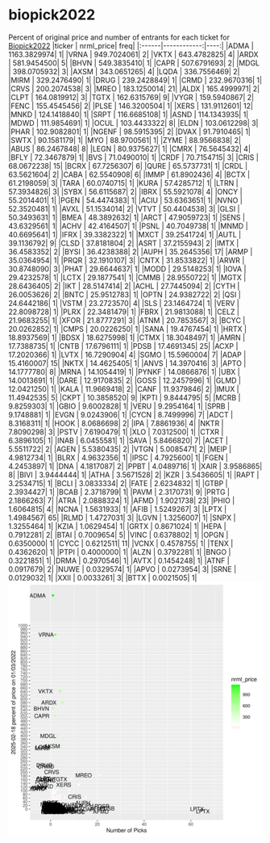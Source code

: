 # biopick2022
Percent of original price and number of entrants for each ticket for [Biopick2022](https://twitter.com/hashtag/Biopick2022)
|ticker |   nrml_price| freq|
|:------|------------:|----:|
|ADMA   | 1163.3829974|    1|
|VRNA   |  949.7024061|    2|
|VKTX   |  643.4782825|    4|
|ARDX   |  581.9454500|    5|
|BHVN   |  549.3835410|    1|
|CAPR   |  507.6791693|    2|
|MDGL   |  398.0705932|    3|
|AXSM   |  343.0651265|    4|
|LQDA   |  336.7556469|    2|
|MIRM   |  329.2476490|    1|
|DRUG   |  239.2428849|    1|
|CRMD   |  232.9670316|    1|
|CRVS   |  200.2074538|    3|
|MREO   |  183.1250014|   21|
|ALDX   |  165.4999971|    2|
|CLPT   |  164.0819912|    3|
|TGTX   |  162.6315769|    9|
|VYGR   |  159.5940867|    2|
|FENC   |  155.4545456|    2|
|PLSE   |  146.3200504|    1|
|XERS   |  131.9112601|   12|
|MNKD   |  124.1418840|    1|
|SRPT   |  116.6685108|    1|
|ASND   |  114.1343935|    1|
|MDWD   |  111.9854691|    1|
|OCUL   |  103.4433322|    8|
|ELDN   |  103.0612298|    3|
|PHAR   |  102.9082801|    1|
|NGENF  |   98.5915395|    2|
|DVAX   |   91.7910465|    1|
|SWTX   |   90.1581179|    1|
|MYO    |   88.9700561|    1|
|ZYME   |   88.9566838|    2|
|ABUS   |   86.2467848|    8|
|LEGN   |   80.9375627|    1|
|CMRX   |   76.5645432|    4|
|BFLY   |   72.3467879|    1|
|BVS    |   71.0490010|    1|
|CRDF   |   70.7154715|    3|
|CRIS   |   68.0672238|   15|
|BCRX   |   67.7256307|    6|
|QURE   |   65.5737731|    1|
|CRDL   |   63.5621604|    2|
|CABA   |   62.5540908|    6|
|IMMP   |   61.8902436|    4|
|BCTX   |   61.2198059|    3|
|TARA   |   60.0740715|    1|
|KURA   |   57.4285712|    1|
|LTRN   |   57.3934826|    3|
|SYBX   |   56.6115687|    2|
|IBRX   |   55.5921078|    4|
|ONCY   |   55.2014401|    1|
|PGEN   |   54.4474383|    1|
|ACIU   |   53.6363651|    1|
|NVNO   |   52.3520481|    1|
|AVXL   |   51.1534014|    2|
|VTVT   |   50.4404538|    3|
|GLSI   |   50.3493631|    1|
|BMEA   |   48.3892632|    1|
|ARCT   |   47.9059723|    1|
|SENS   |   43.6329561|    1|
|ACHV   |   42.4164507|    1|
|PSNL   |   40.7049738|    1|
|MNMD   |   40.6695641|    1|
|IFRX   |   39.3382322|    1|
|MXCT   |   39.2541724|    1|
|AUTL   |   39.1136792|    9|
|CLSD   |   37.8181804|    2|
|ASRT   |   37.2155943|    2|
|IMTX   |   36.4583352|    2|
|BYSI   |   36.4238388|    2|
|AUPH   |   35.2645356|   17|
|ARMP   |   35.0364954|    1|
|PRQR   |   32.1910107|    3|
|CNTX   |   31.8533822|    1|
|ARWR   |   30.8748090|    3|
|PHAT   |   29.6644637|    1|
|MODD   |   29.5148253|    1|
|IOVA   |   29.4232578|    1|
|LCTX   |   29.1877541|    1|
|CMMB   |   28.9550722|    1|
|MGTX   |   28.6436405|    2|
|IKT    |   28.5147414|    2|
|ACHL   |   27.7445094|    2|
|CYTH   |   26.0053626|    2|
|BNTC   |   25.9512783|    1|
|OPTN   |   24.9382722|    2|
|QSI    |   24.6442186|    1|
|VSTM   |   23.2723570|    4|
|SLS    |   23.1464724|    1|
|VERV   |   22.8098728|    1|
|PLRX   |   22.3481479|    1|
|FBRX   |   21.9813088|    1|
|CELZ   |   21.9683255|    1|
|XFOR   |   21.8777291|    3|
|ATNM   |   20.7853567|    3|
|BCYC   |   20.0262852|    1|
|CMPS   |   20.0226250|    1|
|SANA   |   19.4767454|    1|
|HRTX   |   18.8937569|    1|
|BDSX   |   18.6275998|    1|
|CTMX   |   18.3048497|    1|
|AMRN   |   17.7388735|    1|
|CNTB   |   17.6796111|    1|
|PDSB   |   17.4691345|   25|
|ACXP   |   17.2020366|    1|
|LVTX   |   16.7290904|    4|
|SGMO   |   15.5960004|    7|
|ADAP   |   15.4160007|   15|
|NKTX   |   14.4625405|    1|
|ANVS   |   14.3970416|    3|
|APTO   |   14.1777780|    8|
|MRNA   |   14.1054419|    1|
|PYNKF  |   14.0866876|    1|
|UBX    |   14.0013691|    1|
|DARE   |   12.9170835|    2|
|GOSS   |   12.2457996|    1|
|GLMD   |   12.0421250|    1|
|KALA   |   11.9669418|    2|
|CANF   |   11.9379846|    2|
|IMUX   |   11.4942535|    5|
|CKPT   |   10.3858520|    9|
|KPTI   |    9.8444795|    5|
|MCRB   |    9.8259303|    1|
|GBIO   |    9.6002828|    1|
|VERU   |    9.2954164|    1|
|SPRB   |    9.1748881|    1|
|EVGN   |    9.0243906|    1|
|CYCN   |    8.7499996|    7|
|ADCT   |    8.3168311|    1|
|HOOK   |    8.0686698|    2|
|IPA    |    7.8861936|    4|
|NKTR   |    7.8090298|    3|
|PSTV   |    7.6190479|    1|
|XLO    |    7.0312500|    1|
|CTXR   |    6.3896105|    1|
|INAB   |    6.0455581|    1|
|SAVA   |    5.8466820|    7|
|ACET   |    5.5511722|    2|
|AGEN   |    5.5380435|    2|
|VTGN   |    5.0085471|    2|
|MEIP   |    4.9812734|    1|
|BLRX   |    4.9632356|    1|
|IPSC   |    4.7925600|    1|
|FGEN   |    4.2453897|    1|
|DNA    |    4.1817087|    2|
|PPBT   |    4.0489716|    1|
|XAIR   |    3.9586865|    8|
|BIVI   |    3.9444444|    1|
|ATHA   |    3.5671528|    2|
|KZR    |    3.5436605|    1|
|RAPT   |    3.2534715|    1|
|BCLI   |    3.0833334|    2|
|FATE   |    2.6234832|    1|
|GTBP   |    2.3934427|    1|
|BCAB   |    2.3718799|    1|
|PAVM   |    2.3170731|    9|
|PRTG   |    2.1866263|    7|
|ATRA   |    2.0888324|    1|
|AFMD   |    1.9021738|   23|
|PHIO   |    1.6064815|    4|
|NCNA   |    1.5631933|    1|
|AFIB   |    1.5249267|    3|
|LPTX   |    1.4984567|   65|
|RLMD   |    1.4727031|    3|
|LGVN   |    1.3256007|    1|
|SNPX   |    1.3255464|    1|
|KZIA   |    1.0629454|    1|
|GRTX   |    0.8671024|    1|
|HEPA   |    0.7912281|    2|
|BTAI   |    0.7009654|    5|
|VINC   |    0.6378802|    1|
|OPGN   |    0.6350000|    1|
|CYCC   |    0.6212511|   11|
|VCNX   |    0.4578755|    1|
|TENX   |    0.4362620|    1|
|PTPI   |    0.4000000|    1|
|ALZN   |    0.3792281|    1|
|BNGO   |    0.3221851|    1|
|DRMA   |    0.2970546|    1|
|AVTX   |    0.1454248|    1|
|ATNF   |    0.0917679|    2|
|NUWE   |    0.0329574|    1|
|APVO   |    0.0273954|    3|
|SRNE   |    0.0129032|    1|
|XXII   |    0.0033261|    3|
|BTTX   |    0.0021505|    1|
![retvspicks](biopicks.png?raw=true)
